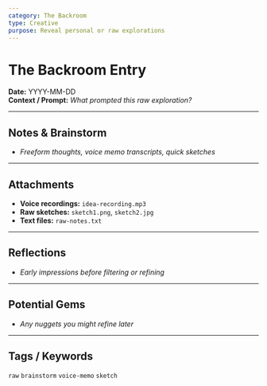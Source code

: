 ```yaml
---
category: The Backroom
type: Creative
purpose: Reveal personal or raw explorations
---
```


# The Backroom Entry

**Date:** YYYY-MM-DD  
**Context / Prompt:** _What prompted this raw exploration?_

---

## Notes & Brainstorm
- _Freeform thoughts, voice memo transcripts, quick sketches_

---

## Attachments
- **Voice recordings:** `idea-recording.mp3`  
- **Raw sketches:** `sketch1.png`, `sketch2.jpg`  
- **Text files:** `raw-notes.txt`

---

## Reflections
- _Early impressions before filtering or refining_

---

## Potential Gems
- _Any nuggets you might refine later_

---

## Tags / Keywords
`raw` `brainstorm` `voice-memo` `sketch`  
